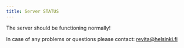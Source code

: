 ```yaml
---
title: Server STATUS
---
```


The server should be functioning normally!

<!-- 
* There is a serious problem with the server — we are working to resolve it ASAP
* Please watch this space for updates
-->

In case of any problems or questions please contact: [revita@helsinki.fi](mailto:revita@helsinki.fi)
